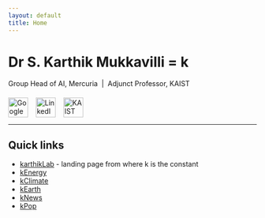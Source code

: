 ```yaml
---
layout: default
title: Home
---
```


# Dr S. Karthik Mukkavilli = k

Group Head of AI, Mercuria  &nbsp;|&nbsp; Adjunct Professor, KAIST

<div style="display:flex; gap:1rem; margin-top:1.2rem">
  <a href="https://scholar.google.com/citations?user=DKFiD7cAAAAJ&hl" title="Google Scholar">
    <img src="https://cdn.jsdelivr.net/gh/simple-icons/simple-icons/icons/googlescholar.svg"
         alt="Google Scholar" width="40">
  </a>
  <a href="https://www.linkedin.com/in/karthikmukkavilli" title="LinkedIn">
    <img src="https://cdn.jsdelivr.net/gh/simple-icons/simple-icons/icons/linkedin.svg"
         alt="LinkedIn" width="40">
  </a>
  <a href="https://gggs.kaist.ac.kr" title="KAIST GGGS">
    <img src="https://commons.m.wikimedia.org/wiki/File:KAIST_logo.svg"
         alt="KAIST" width="40">
  </a>
</div>

---

## Quick links

* [karthikLab](/karthikLab) - landing page from where k is the constant
* [kEnergy](/kEnergy) 
* [kClimate](/kClimate) 
* [kEarth](/kEarth) 
* [kNews](/kNews)
* [kPop](/kPop)
